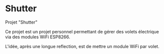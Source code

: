 # Shutter
Projet "Shutter"

Ce projet est un projet personnel permettant de gérer des volets électrique via des modules WiFi ESP8266.

L'idée, après une longue reflection, est de mettre un module WiFi par volet.
